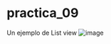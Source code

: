 # practica_09

Un ejemplo de List view 
![image](https://github.com/Ant29bj/practicas-computo-nube/assets/111606983/d8375007-e3a3-4eb8-bff6-c4e6a7e13ed8)

